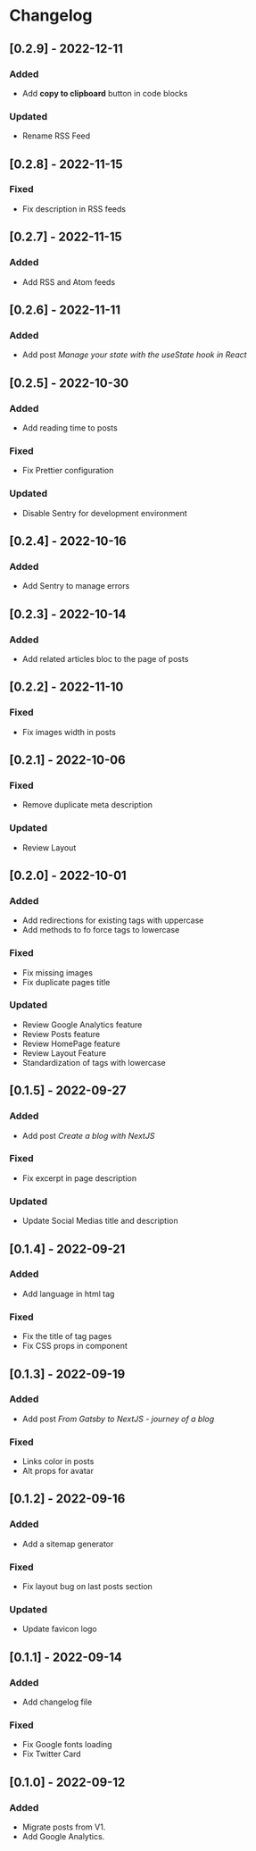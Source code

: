 # Changelog

## [0.2.9] - 2022-12-11

### Added

- Add **copy to clipboard** button in code blocks

### Updated

- Rename RSS Feed

## [0.2.8] - 2022-11-15

### Fixed

- Fix description in RSS feeds

## [0.2.7] - 2022-11-15

### Added

- Add RSS and Atom feeds

## [0.2.6] - 2022-11-11

### Added

- Add post _Manage your state with the useState hook in React_

## [0.2.5] - 2022-10-30

### Added

- Add reading time to posts

### Fixed

- Fix Prettier configuration

### Updated

- Disable Sentry for development environment

## [0.2.4] - 2022-10-16

### Added

- Add Sentry to manage errors

## [0.2.3] - 2022-10-14

### Added

- Add related articles bloc to the page of posts

## [0.2.2] - 2022-11-10

### Fixed

- Fix images width in posts

## [0.2.1] - 2022-10-06

### Fixed

- Remove duplicate meta description

### Updated

- Review Layout

## [0.2.0] - 2022-10-01

### Added

- Add redirections for existing tags with uppercase
- Add methods to fo force tags to lowercase

### Fixed

- Fix missing images
- Fix duplicate pages title

### Updated

- Review Google Analytics feature
- Review Posts feature
- Review HomePage feature
- Review Layout Feature
- Standardization of tags with lowercase

## [0.1.5] - 2022-09-27

### Added

- Add post _Create a blog with NextJS_

### Fixed

- Fix excerpt in page description

### Updated

- Update Social Medias title and description

## [0.1.4] - 2022-09-21

### Added

- Add language in html tag

### Fixed

- Fix the title of tag pages
- Fix CSS props in component

## [0.1.3] - 2022-09-19

### Added

- Add post _From Gatsby to NextJS - journey of a blog_

### Fixed

- Links color in posts
- Alt props for avatar

## [0.1.2] - 2022-09-16

### Added

- Add a sitemap generator

### Fixed

- Fix layout bug on last posts section

### Updated

- Update favicon logo

## [0.1.1] - 2022-09-14

### Added

- Add changelog file

### Fixed

- Fix Google fonts loading
- Fix Twitter Card

## [0.1.0] - 2022-09-12

### Added

- Migrate posts from V1.
- Add Google Analytics.
